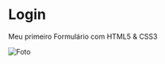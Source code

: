 # Login

Meu primeiro Formulário com HTML5 & CSS3

![Foto](https://user-images.githubusercontent.com/72763379/126848488-53ab7d2a-314b-40cb-957a-9339da39c01e.png)
